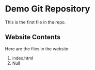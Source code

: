 # Demo Git Repository

This is the first file in the repo.

## Website Contents

Here are the files in the website

1. index.html
2. Null
